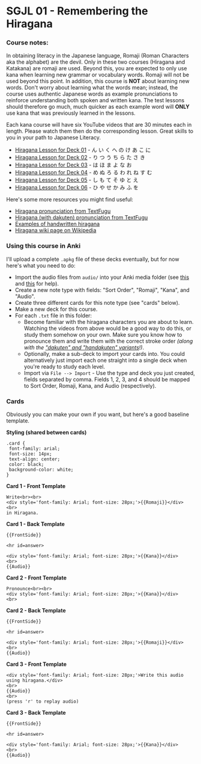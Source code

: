 # SGJL 01 - Remembering the Hiragana

### Course notes:

In obtaining literacy in the Japanese language, Romaji (Roman Characters aka the alphabet) are the devil. Only in these two courses (Hiragana and Katakana) are romaji are used. Beyond this, you are expected to only use kana when learning new grammar or vocabulary words. Romaji will not be used beyond this point. In addition, this course is **NOT** about learning new words. Don't worry about learning what the words mean; instead, the course uses authentic Japanese words as example pronunciations to reinforce understanding both spoken and written kana. The test lessons should therefore go much, much quicker as each example word will **ONLY** use kana that was previously learned in the lessons.

Each kana course will have six YouTube videos that are 30 minutes each in length. Please watch them then do the corresponding lesson. Great skills to you in your path to Japanese Literacy.

 - [Hiragana Lesson for Deck 01](https://www.youtube.com/watch?v=EKh9MQOaZ7I) - ん い く へ の け あ こ に
 - [Hiragana Lesson for Deck 02](https://www.youtube.com/watch?v=zdN5-vAb4yY) - り つ う ち ら た さ き
 - [Hiragana Lesson for Deck 03](https://www.youtube.com/watch?v=5zn3_fwShR0) - は ほ ま よ な お
 - [Hiragana Lesson for Deck 04](https://www.youtube.com/watch?v=3eITAScDoCY) - め ぬ ろ る わ れ ね す む
 - [Hiragana Lesson for Deck 05](https://www.youtube.com/watch?v=vGnKR3eX9m0) - し も て そ ゆ と え
 - [Hiragana Lesson for Deck 06](https://www.youtube.com/watch?v=Adp5SF451_s) - ひ や せ か み ふ を

Here's some more resources you might find useful:

 - [Hiragana pronunciation from TextFugu](http://www.textfugu.com/season-1/japanese-pronunciation/3-8/)
 - [Hiragana (with dakuten) pronunciation from TextFugu](http://www.textfugu.com/season-1/japanese-pronunciation/3-9/)
 - [Examples of handwritten hiragana](http://nihongo.as.ua.edu/hiragana.htm)
 - [Hiragana wiki page on Wikipedia](https://en.wikipedia.org/wiki/Hiragana)

### Using this course in Anki

I'll upload a complete `.apkg` file of these decks eventually, but for now here's what you need to do:

 - Import the audio files from `audio/` into your Anki media folder (see [this](https://apps.ankiweb.net/docs/manual.html#media18) and [this](https://apps.ankiweb.net/docs/manual.html#files) for help).
 - Create a new note type with fields: "Sort Order", "Romaji", "Kana", and "Audio".
 - Create three different cards for this note type (see "cards" below).
 - Make a new deck for this course.
 - For each `.txt` file in this folder:
    - Become familiar with the hiragana characters you are about to learn. Watching the videos from above would be a good way to do this, or study them somehow on your own. Make sure you know how to pronounce them and write them with the correct stroke order *(along with the ["dakuten" and "handakuten" variants](https://en.wikipedia.org/wiki/Dakuten)!)*.
	- Optionally, make a sub-deck to import your cards into. You could alternatively just import each one straight into a single deck when you're ready to study each level.
	- Import via `File --> Import` - Use the type and deck you just created, fields separated by comma. Fields 1, 2, 3, and 4 should be mapped to Sort Order, Romaji, Kana, and Audio (respectively).

### Cards

Obviously you can make your own if you want, but here's a good baseline template.

**Styling (shared between cards)**

```
.card {
 font-family: arial;
 font-size: 14px;
 text-align: center;
 color: black;
 background-color: white;
}
```

**Card 1 - Front Template**

```
Write<br><br>
<div style='font-family: Arial; font-size: 28px;'>{{Romaji}}</div>
<br>
in Hiragana.
```

**Card 1 - Back Template**

```
{{FrontSide}}

<hr id=answer>

<div style='font-family: Arial; font-size: 28px;'>{{Kana}}</div>
<br>
{{Audio}}
```

**Card 2 - Front Template**

```
Pronounce<br><br>
<div style='font-family: Arial; font-size: 28px;'>{{Kana}}</div>
<br>
```

**Card 2 - Back Template**

```
{{FrontSide}}

<hr id=answer>

<div style='font-family: Arial; font-size: 28px;'>{{Romaji}}</div>
<br>
{{Audio}}
```

**Card 3 - Front Template**

```
<div style='font-family: Arial; font-size: 28px;'>Write this audio using hiragana.</div>
<br>
{{Audio}}
<br>
(press 'r' to replay audio)
```

**Card 3 - Back Template**

```
{{FrontSide}}

<hr id=answer>

<div style='font-family: Arial; font-size: 28px;'>{{Kana}}</div>
<br>
{{Audio}}
```
